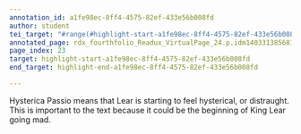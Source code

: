 ```yaml
---
annotation_id: a1fe98ec-8ff4-4575-82ef-433e56b008fd
author: student
tei_target: "#range(#highlight-start-a1fe98ec-8ff4-4575-82ef-433e56b008fd, #highlight-end-a1fe98ec-8ff4-4575-82ef-433e56b008fd)"
annotated_page: rdx_fourthfolio_Readux_VirtualPage_24.p.idm140331385681280
page_index: 23
target: highlight-start-a1fe98ec-8ff4-4575-82ef-433e56b008fd
end_target: highlight-end-a1fe98ec-8ff4-4575-82ef-433e56b008fd

---
```

Hysterica Passio means that Lear is starting to feel hysterical, or distraught. This is important to the text because it could be the beginning of King Lear going mad. 